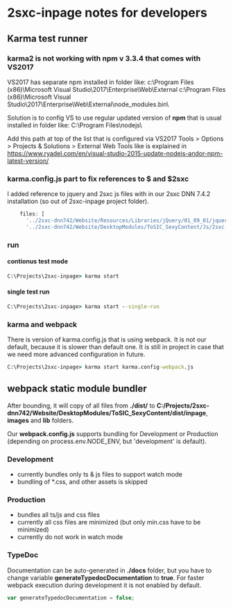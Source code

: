 ﻿# 2sxc-inpage notes for developers

## Karma test runner

### karma2 is not working with npm v 3.3.4 that comes with VS2017

VS2017 has separate npm installed in folder like:
c:\Program Files (x86)\Microsoft Visual Studio\2017\Enterprise\Web\External
c:\Program Files (x86)\Microsoft Visual Studio\2017\Enterprise\Web\External\node_modules\.bin\

Solution is to config VS to use regular updated version of **npm** that is usual installed in folder like:
C:\Program Files\nodejs\

Add this path at top of the list that is configured via VS2017 Tools > Options > Projects & Solutions > External Web Tools like is explained in 
https://www.ryadel.com/en/visual-studio-2015-update-nodejs-andor-npm-latest-version/

### karma.config.js part to fix references to $ and $2sxc

I added reference to jquery and 2sxc js files with in our 2sxc DNN 7.4.2 installation (so out of 2sxc-inpage project folder).

```javascript
    files: [
      '../2sxc-dnn742/Website/Resources/Libraries/jQuery/01_09_01/jquery.js', // resolve $
      '../2sxc-dnn742/Website/DesktopModules/ToSIC_SexyContent/Js/2sxc.api.min.js', // resolve $2sxc
```

### run 

#### contionus test mode

```cmd
C:\Projects\2sxc-inpage> karma start
```

#### single test run

```cmd
C:\Projects\2sxc-inpage> karma start --single-run
```
### karma and webpack
There is version of karma.config.js that is using webpack.
It is not our default, because it is slower than default one.
It is still in project in case that we need more advanced configuration in future.

```cmd
C:\Projects\2sxc-inpage> karma start karma.config-webpack.js
```


## webpack static module bundler 

After bounding, it will copy of all files from **./dist/** to **C:/Projects/2sxc-dnn742/Website/DesktopModules/ToSIC_SexyContent/dist/inpage**, **images** and **lib** folders.

Our **webpack.config.js** supports bundling for Development or Production (depending on process.env.NODE_ENV, but 'development' is default).

### Development

- currently bundles only ts & js files to support watch mode
- bundling of *.css, and other assets is skipped

### Production

- bundles all ts/js and css files
- currently all css files are minimized (but only min.css have to be minimized)
- currently do not work in watch mode

### TypeDoc

Documentation can be auto-generated in **./docs** folder, but you have to change variable **generateTypedocDocumentation** to **true**.
For faster webpack execution during development it is not enabled by default.

```javascript
var generateTypedocDocumentation = false;
```
